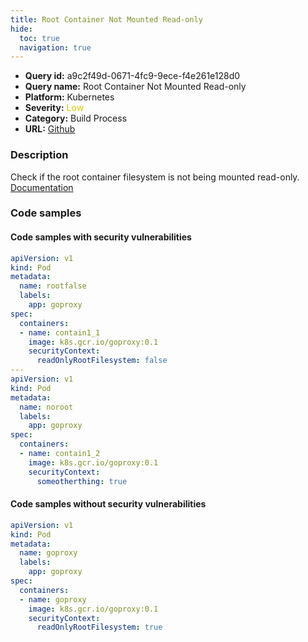 ```yaml
---
title: Root Container Not Mounted Read-only
hide:
  toc: true
  navigation: true
---
```


<style>
  .highlight .hll {
    background-color: #ff171742;
  }
  .md-content {
    max-width: 1100px;
    margin: 0 auto;
  }
</style>

-   **Query id:** a9c2f49d-0671-4fc9-9ece-f4e261e128d0
-   **Query name:** Root Container Not Mounted Read-only
-   **Platform:** Kubernetes
-   **Severity:** <span style="color:#CC0">Low</span>
-   **Category:** Build Process
-   **URL:** [Github](https://github.com/Checkmarx/kics/tree/master/assets/queries/k8s/root_container_not_mounted_as_read_only)

### Description
Check if the root container filesystem is not being mounted read-only.<br>
[Documentation](https://kubernetes.io/docs/tasks/configure-pod-container/security-context/)

### Code samples
#### Code samples with security vulnerabilities
```yaml title="Positive test num. 1 - yaml file" hl_lines="24 12"
apiVersion: v1
kind: Pod
metadata:
  name: rootfalse
  labels:
    app: goproxy
spec:
  containers:
  - name: contain1_1
    image: k8s.gcr.io/goproxy:0.1
    securityContext:
      readOnlyRootFilesystem: false
---
apiVersion: v1
kind: Pod
metadata:
  name: noroot
  labels:
    app: goproxy
spec:
  containers:
  - name: contain1_2
    image: k8s.gcr.io/goproxy:0.1
    securityContext:
      someotherthing: true
```


#### Code samples without security vulnerabilities
```yaml title="Negative test num. 1 - yaml file"
apiVersion: v1
kind: Pod
metadata:
  name: goproxy
  labels:
    app: goproxy
spec:
  containers:
  - name: goproxy
    image: k8s.gcr.io/goproxy:0.1
    securityContext:
      readOnlyRootFilesystem: true

```
